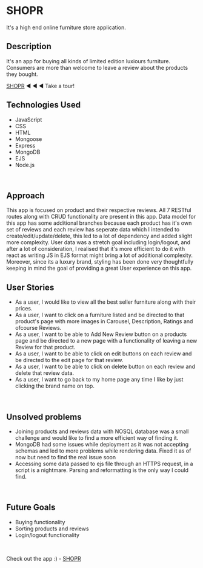 <H1>SHOPR </H1>
It's a high end online furniture store application. 
<br />

<h2>Description</h2>
It's an app for buying all kinds of limited edition luxiours furniture. Consumers are more than welcome to leave a review about the products they bought.


[SHOPR](https://shopr-name-ef2a29e1cae1.herokuapp.com/products)  ◀️ ◀️ ◀️ Take a tour! 
<br />


<h2>Technologies Used</h2>
<ul>
<li> JavaScript</li>
<li>CSS</li>
<LI>HTML</LI>
<LI>Mongoose</LI>
<li>Express</li>
<li>MongoDB</li>
<li>EJS</li>
<li>Node.js</li>
 </ul>
<br/>


<h2>Approach</h2>
This app is focused on product and their respective reviews. All 7 RESTful routes along with CRUD functionality are present in this app. Data model for this app has some additional branches because each product has it's own set of reviews and each review has seperate data which I intended to create/edit/update/delete, this led to a lot of dependency and added slight more complexity. User data was a stretch goal including login/logout, and after a lot of consideration, I realised that it's more efficient to do it with react as writing JS in EJS format might bring a lot of additional complexity. Moreover, since its a luxury brand, styling has been done very thoughtfully keeping in mind the goal of providing a great User experience on this app. 
<br/>

<h2>User Stories</h2>
<ul>
<li>As a user, I would like to view all the best seller furniture along with their prices.</li>
<li>As a user, I want to click on a furniture listed and be directed to that product's page with more images in Carousel, Description, Ratings and ofcourse Reviews.</li>
<li> As a user, I want to be able to Add New Review button on a products page and be directed to a new page with a functionality of leaving a new Review for that product.</li>
<li>As a user, I want to be able to click on edit buttons on each review and be directed to the edit page for that review. </li>
<li>As a user, I want to be able to click on delete button on each review and delete that review data. </li>
<li>As a user, I want to go back to my home page any time I like by just clicking the brand name on top.</li>
</ul>
<br />


<h2>Unsolved problems</h2>
<ul>
 <li>Joining products and reviews data with NOSQL database was a small challenge and would like to find a more efficient way of finding it.</li>
 <li>MongoDB had some issues while deployment as it was not accepting schemas and led to more problems while rendering data. Fixed it as of now but need to find the real issue soon</li>
 <li>Accessing some data passed to ejs file through an HTTPS request, in a script is a nightmare. Parsing and reformatting is the only way I could find. </li>
</ul>
<br />

<h2>Future Goals</h2>
<ul>
 <li>Buying functionality</li>
 <li>Sorting products and reviews</li>
 <li>Login/logout functionality</li>
 </ul>
 <br />


 Check out the app :)  - [SHOPR](https://shopr-name-ef2a29e1cae1.herokuapp.com/products)




